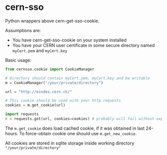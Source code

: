 # cern-sso
Python wrappers above cern-get-sso-cookie.

Assumptions are:
 * You have cern-get-sso-cookie on your system installed
 * You have your CERN user certificate in some secure directory named `myCert.pem` and `myCert.key`

Basic usage:
```python
from cernsso.cookie import CookieManager

# Directory should contain myCert.pem, myCert.key and be writable
m = CookieManager("/your/private/directory")

url = "http://eindex.cern.ch/"

# This cookie should be used with your http requests
cookies = m.get_cookie(url)

import requests
r = requests.get(url, cookies=cookies) # probably will fail without export REQUESTS_CA_BUNDLE=/etc/ssl/certs/CERNGridCertificationAuthority.pem
```


The `m.get_cookie` does load cached cookie, if it was obtained in last 24-hours. To force-obtain cookie one should use `m.get_new_cookie`.

All cookies are stored in sqlite storage inside working directory `"/your/private/directory"`
